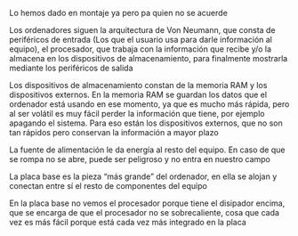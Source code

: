 Lo hemos dado en montaje ya pero pa quien no se acuerde

Los ordenadores siguen la arquitectura de Von Neumann, que consta de periféricos de entrada (Los que el usuario usa para darle información al equipo), el procesador, que trabaja con la información que recibe y/o la almacena en los dispositivos de almacenamiento, para finalmente mostrarla mediante los periféricos de salida

Los dispositivos de almacenamiento constan de la memoria RAM y los dispositivos externos. En la memoria RAM se guardan los datos que el ordenador está usando en ese momento, ya que es mucho más rápida, pero al ser volátil es muy fácil perder la información que tiene, por ejemplo apagando el sistema. Para eso están los dispositivos externos, que no son tan rápidos pero conservan la información a mayor plazo

La fuente de alimentación le da energía al resto del equipo. En caso de que se rompa no se abre, puede ser peligroso y no entra en nuestro campo

La placa base es la pieza “más grande” del ordenador, en ella se alojan y conectan entre sí el resto de componentes del equipo

En la placa base no vemos el procesador porque tiene el disipador encima, que se encarga de que el procesador no se sobrecaliente, cosa que cada vez es más fácil porque está cada vez más integrado en la placa